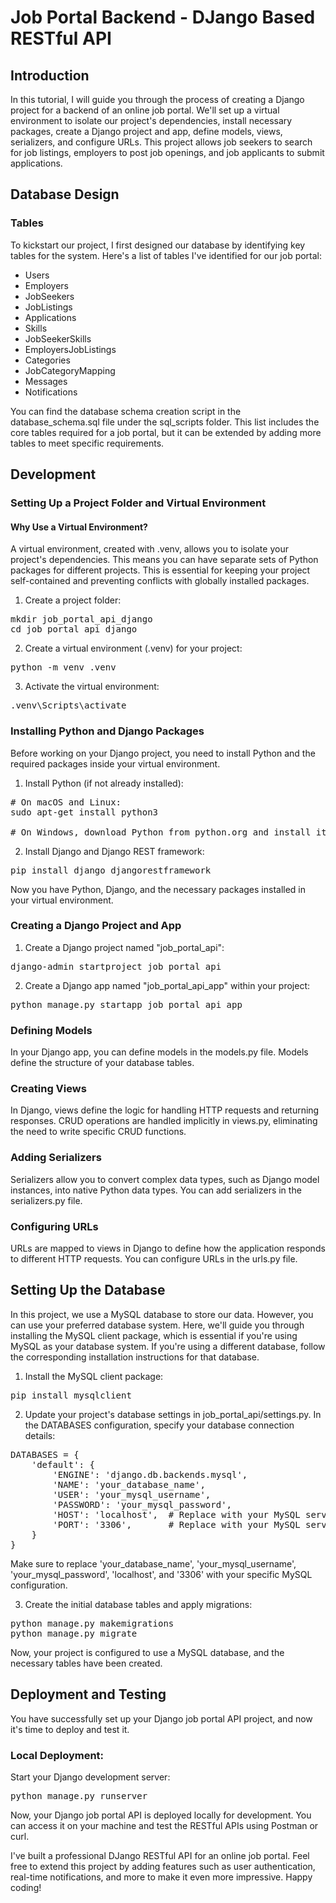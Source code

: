 # Job Portal Backend - DJango Based RESTful API

## Introduction
In this tutorial, I will guide you through the process of creating a Django project for a backend of an online job portal. We'll set up a virtual environment to isolate our project's dependencies, install necessary packages, create a Django project and app, define models, views, serializers, and configure URLs. This project allows job seekers to search for job listings, employers to post job openings, and job applicants to submit applications.

## Database Design
### Tables
To kickstart our project, I first designed our database by identifying key tables for the system. Here's a list of tables I've identified for our job portal:

- Users
- Employers
- JobSeekers
- JobListings
- Applications
- Skills
- JobSeekerSkills
- EmployersJobListings
- Categories
- JobCategoryMapping
- Messages
- Notifications
  
You can find the database schema creation script in the database_schema.sql file under the sql_scripts folder. This list includes the core tables required for a job portal, but it can be extended by adding more tables to meet specific requirements.

## Development

### Setting Up a Project Folder and Virtual Environment
#### Why Use a Virtual Environment?
A virtual environment, created with .venv, allows you to isolate your project's dependencies. This means you can have separate sets of Python packages for different projects. This is essential for keeping your project self-contained and preventing conflicts with globally installed packages.

1. Create a project folder:
<pre>mkdir job_portal_api_django
cd job_portal_api_django</pre>

2. Create a virtual environment (.venv) for your project:
<pre>python -m venv .venv</pre>

3. Activate the virtual environment:
<pre>.venv\Scripts\activate</pre>

### Installing Python and Django Packages
Before working on your Django project, you need to install Python and the required packages inside your virtual environment.

1. Install Python (if not already installed):
<pre># On macOS and Linux:
sudo apt-get install python3

# On Windows, download Python from python.org and install it.</pre>

2. Install Django and Django REST framework:
<pre>pip install django djangorestframework</pre>

Now you have Python, Django, and the necessary packages installed in your virtual environment.

### Creating a Django Project and App
1. Create a Django project named "job_portal_api":
<pre>django-admin startproject job_portal_api</pre>

2. Create a Django app named "job_portal_api_app" within your project:
<pre>python manage.py startapp job_portal_api_app</pre>

### Defining Models
In your Django app, you can define models in the models.py file. Models define the structure of your database tables.

### Creating Views
In Django, views define the logic for handling HTTP requests and returning responses. CRUD operations are handled implicitly in views.py, eliminating the need to write specific CRUD functions.

### Adding Serializers
Serializers allow you to convert complex data types, such as Django model instances, into native Python data types. You can add serializers in the serializers.py file.

### Configuring URLs
URLs are mapped to views in Django to define how the application responds to different HTTP requests. You can configure URLs in the urls.py file.

## Setting Up the Database
In this project, we use a MySQL database to store our data. However, you can use your preferred database system. Here, we'll guide you through installing the MySQL client package, which is essential if you're using MySQL as your database system. If you're using a different database, follow the corresponding installation instructions for that database.

1. Install the MySQL client package:
<pre>pip install mysqlclient</pre>

2. Update your project's database settings in job_portal_api/settings.py. In the DATABASES configuration, specify your database connection details:
<pre>DATABASES = {
    'default': {
        'ENGINE': 'django.db.backends.mysql',
        'NAME': 'your_database_name',
        'USER': 'your_mysql_username',
        'PASSWORD': 'your_mysql_password',
        'HOST': 'localhost',  # Replace with your MySQL server host
        'PORT': '3306',       # Replace with your MySQL server port
    }
}</pre>
Make sure to replace 'your_database_name', 'your_mysql_username', 'your_mysql_password', 'localhost', and '3306' with your specific MySQL configuration.

3. Create the initial database tables and apply migrations:
<pre>python manage.py makemigrations
python manage.py migrate</pre>

Now, your project is configured to use a MySQL database, and the necessary tables have been created.

## Deployment and Testing
You have successfully set up your Django job portal API project, and now it's time to deploy and test it.

### Local Deployment:
Start your Django development server:
<pre>python manage.py runserver</pre>

Now, your Django job portal API is deployed locally for development. You can access it on your machine and test the RESTful APIs using Postman or curl.

I've built a professional DJango RESTful API for an online job portal. Feel free to extend this project by adding features such as user authentication, real-time notifications, and more to make it even more impressive. Happy coding!
